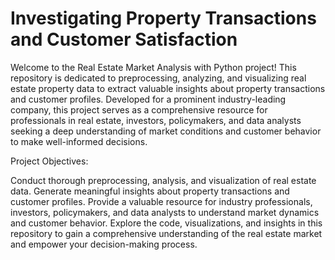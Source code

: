 # Investigating Property Transactions and Customer Satisfaction

Welcome to the Real Estate Market Analysis with Python project! This repository is dedicated to preprocessing, analyzing, and visualizing real estate property data to extract valuable insights about property transactions and customer profiles. Developed for a prominent industry-leading company, this project serves as a comprehensive resource for professionals in real estate, investors, policymakers, and data analysts seeking a deep understanding of market conditions and customer behavior to make well-informed decisions.

Project Objectives:

Conduct thorough preprocessing, analysis, and visualization of real estate data.
Generate meaningful insights about property transactions and customer profiles.
Provide a valuable resource for industry professionals, investors, policymakers, and data analysts to understand market dynamics and customer behavior.
Explore the code, visualizations, and insights in this repository to gain a comprehensive understanding of the real estate market and empower your decision-making process.
